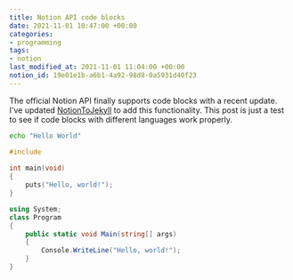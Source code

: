 ```yaml
---
title: Notion API code blocks
date: 2021-11-01 10:47:00 +00:00
categories:
- programming
tags:
- notion
last_modified_at: 2021-11-01 11:04:00 +00:00
notion_id: 19e01e1b-a6b1-4a92-98d8-0a5931d40f23
---
```


The official Notion API finally supports code blocks with a recent update. I've updated [NotionToJekyll](https://github.com/jamie-lord/NotionToJekyll) to add this functionality. This post is just a test to see if code blocks with different languages work properly.

```bash
echo "Hello World"
```

```c
#include 
 
int main(void)
{
    puts("Hello, world!");
}
```

```c#
using System;
class Program
{
    public static void Main(string[] args)
    {
        Console.WriteLine("Hello, world!");
    }
}
```

